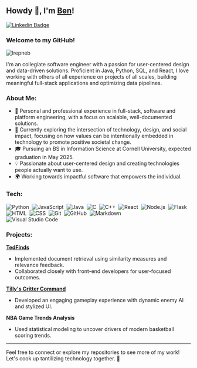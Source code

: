 ## Howdy 🤠, I'm [Ben](https://github.com/lrepneb/)!  

[![Linkedin Badge](https://img.shields.io/badge/-LinkedIn-0e76a8?style=flat-square&logo=Linkedin&logoColor=white)](https://linkedin.com/in/bdp58)

### Welcome to my GitHub!  
<p align="left"> <img src="https://komarev.com/ghpvc/?username=lrepneb&label=Profile%20views&color=0e75b6&style=flat" alt="lrepneb" /> </p>  

I'm an collegiate software engineer with a passion for user-centered design and data-driven solutions. Proficient in Java, Python, SQL, and React, I love working with others of all experience on projects of all scales, building meaningful full-stack applications and optimizing data pipelines.

### About Me:  

- 💼 Personal and professional experience in full-stack, software and platform engineering, with a focus on scalable, well-documented solutions.
- 🔭 Currently exploring the intersection of technology, design, and social impact, focusing on how values can be intentionally embedded in technology to promote positive societal change.
- 🎓 Pursuing an BS in Information Science at Cornell University, expected graduation in May 2025.  
- 💡 Passionate about user-centered design and creating technologies people actually want to use.
- 🌍 Working towards impactful software that empowers the individual.

### Tech:

![Python](https://img.shields.io/badge/-Python-05122A?style=flat&logo=python)&nbsp;
![JavaScript](https://img.shields.io/badge/-JavaScript-05122A?style=flat&logo=javascript)&nbsp;
![Java](https://img.shields.io/badge/-Java-05122A?style=flat&logo=Java&logoColor=FFA518)&nbsp;
![C](https://img.shields.io/badge/-C-05122A?style=flat&logo=C&logoColor=A8B9CC)&nbsp;
![C++](https://img.shields.io/badge/-C++-05122A?style=flat&logo=C%2B%2B&logoColor=00599C)&nbsp;
![React](https://img.shields.io/badge/-React-05122A?style=flat&logo=react)&nbsp;
![Node.js](https://img.shields.io/badge/-Node.js-05122A?style=flat&logo=node.js)&nbsp;
![Flask](https://img.shields.io/badge/-Flask-05122A?style=flat&logo=flask)&nbsp;
![HTML](https://img.shields.io/badge/-HTML-05122A?style=flat&logo=HTML5)&nbsp;
![CSS](https://img.shields.io/badge/-CSS-05122A?style=flat&logo=CSS3&logoColor=1572B6)&nbsp;
![Git](https://img.shields.io/badge/-Git-05122A?style=flat&logo=git)&nbsp;
![GitHub](https://img.shields.io/badge/-GitHub-05122A?style=flat&logo=github)&nbsp;
![Markdown](https://img.shields.io/badge/-Markdown-05122A?style=flat&logo=markdown)\
![Visual Studio Code](https://img.shields.io/badge/-Visual%20Studio%20Code-05122A?style=flat&logo=visual-studio-code&logoColor=007ACC)&nbsp;

### Projects:  

**[TedFinds](http://4300showcase.infosci.cornell.edu:5206/)**  
- Implemented document retrieval using similarity measures and relevance feedback.  
- Collaborated closely with front-end developers for user-focused outcomes.  

**[Tilly's Critter Command](https://dgacornell.itch.io/tillys-critter-command)**  
- Developed an engaging gameplay experience with dynamic enemy AI and stylized UI.  

**NBA Game Trends Analysis**  
- Used statistical modeling to uncover drivers of modern basketball scoring trends.  

---

Feel free to connect or explore my repositories to see more of my work! Let's cook up tantilizing technology together. 🌟 

